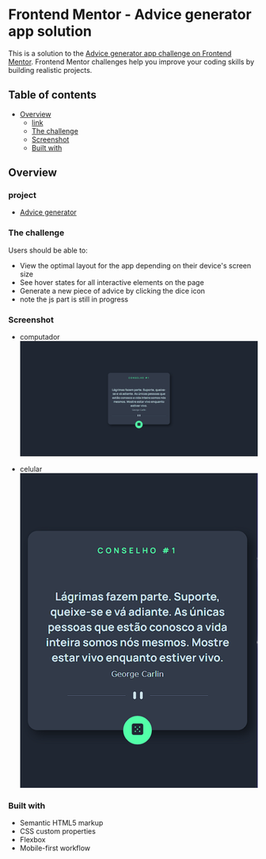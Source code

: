 # Frontend Mentor - Advice generator app solution

This is a solution to the [Advice generator app challenge on Frontend Mentor](https://www.frontendmentor.io/challenges/advice-generator-app-QdUG-13db). Frontend Mentor challenges help you improve your coding skills by building realistic projects.

## Table of contents

- [Overview](#overview)
  - [link](#project)
  - [The challenge](#the-challenge)
  - [Screenshot](#screenshot)
  - [Built with](#built-with)

## Overview

### project
- [Advice generator](https://gerador-de-conselhos-phi.vercel.app/)

### The challenge

Users should be able to:

- View the optimal layout for the app depending on their device's screen size
- See hover states for all interactive elements on the page
- Generate a new piece of advice by clicking the dice icon
- note the js part is still in progress

### Screenshot
- computador
![](Captura%20de%20tela%20desktop(1).png)

- celular
![](Captura%20de%20tela%20mobile%20(2).png)

### Built with

- Semantic HTML5 markup
- CSS custom properties
- Flexbox
- Mobile-first workflow

